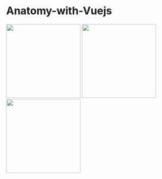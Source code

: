 # Anatomy-with-Vuejs

<p float="left">
    <img src="https://github.com/RezaHamidi0/Anatomy-with-Vuejs/assets/103819181/eabe9da1-b42f-4407-8fdc-95b22b39b9f3" width="200" />
    <img src="https://github.com/RezaHamidi0/Anatomy-with-Vuejs/assets/103819181/d5202974-b041-410f-97bd-07e5f3eae247" width="200" />
    <img src="https://github.com/RezaHamidi0/Anatomy-with-Vuejs/assets/103819181/093a5f28-b222-42fe-8b9d-a371156c1c6e" width="200" />
</p>

